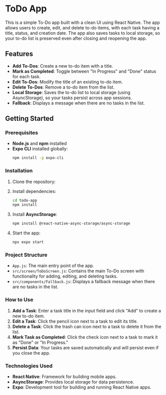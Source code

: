 # ToDo App

This is a simple To-Do app built with a clean UI using React Native. The app allows users to create, edit, and delete to-do items, with each task having a title, status, and creation date. The app also saves tasks to local storage, so your to-do list is preserved even after closing and reopening the app.

## Features

- **Add To-Dos**: Create a new to-do item with a title.
- **Mark as Completed**: Toggle between "In Progress" and "Done" status for each task.
- **Edit To-Dos**: Modify the title of an existing to-do item.
- **Delete To-Dos**: Remove a to-do item from the list.
- **Local Storage**: Saves the to-do list to local storage (using AsyncStorage), so your tasks persist across app sessions.
- **Fallback**: Displays a message when there are no tasks in the list.


## Getting Started

### Prerequisites

- **Node.js** and **npm** installed
- **Expo CLI** installed globally:
  ```bash
  npm install -g expo-cli
  ```

### Installation

1. Clone the repository:

2. Install dependencies:

   ```bash
   cd todo-app
   npm install
   ```

3. Install **AsyncStorage**:

   ```bash
   npm install @react-native-async-storage/async-storage
   ```

4. Start the app:

   ```bash
   npx expo start
   ```

### Project Structure

- `App.js`: The main entry point of the app.
- `src/screen/ToDoScreen.js`: Contains the main To-Do screen with functionality for adding, editing, and deleting tasks.
- `src/components/Fallback.js`: Displays a fallback message when there are no tasks in the list.

### How to Use

1. **Add a Task**: Enter a task title in the input field and click "Add" to create a new to-do item.
2. **Edit a Task**: Click the pencil icon next to a task to edit its title.
3. **Delete a Task**: Click the trash can icon next to a task to delete it from the list.
4. **Mark Task as Completed**: Click the check icon next to a task to mark it as "Done" or "In Progress."
5. **Persist Data**: Your tasks are saved automatically and will persist even if you close the app.

### Technologies Used

- **React Native**: Framework for building mobile apps.
- **AsyncStorage**: Provides local storage for data persistence.
- **Expo**: Development tool for building and running React Native apps.